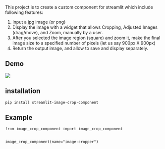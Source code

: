 This project is to create a custom component for streamlit which include following features:

1.	Input a jpg image (or png)
2.	Display the image with a widget that allows Cropping, Adjusted Images (drag/move), and Zoom, manually by a user.
3.	After you selected the image region (square) and zoom it, make the final image size to a specified number of pixels (let us say 900px X 900px) 
4.	Return the output image, and allow to save and display separately. 




## Demo

![](./assets/demo.gif)

## installation

```pip install streamlit-image-crop-component```

## Example

```
from image_crop_component import image_crop_component


image_crop_component(name="image-cropper")
```